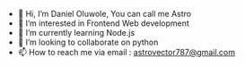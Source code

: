 - 👋 Hi, I’m Daniel Oluwole, You can call me Astro
- 👀 I’m interested in Frontend Web development
- 🌱 I’m currently learning  Node.js
- 💞️ I’m looking to collaborate on python
- 📫 How to reach me via email : astrovector787@gmail.com

<!---
astrovector18/astrovector18 is a ✨ special ✨ repository because its `README.md` (this file) appears on your GitHub profile.
You can click the Preview link to take a look at your changes.
--->
